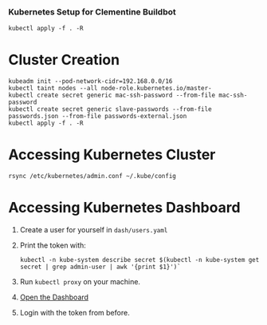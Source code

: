 ### Kubernetes Setup for Clementine Buildbot

```kubectl apply -f . -R```

# Cluster Creation

```
kubeadm init --pod-network-cidr=192.168.0.0/16
kubectl taint nodes --all node-role.kubernetes.io/master-
kubectl create secret generic mac-ssh-password --from-file mac-ssh-password
kubectl create secret generic slave-passwords --from-file passwords.json --from-file passwords-external.json
kubectl apply -f . -R
```

# Accessing Kubernetes Cluster

```rsync /etc/kubernetes/admin.conf ~/.kube/config```

# Accessing Kubernetes Dashboard

1. Create a user for yourself in `dash/users.yaml`
1. Print the token with:

    ```
    kubectl -n kube-system describe secret $(kubectl -n kube-system get secret | grep admin-user | awk '{print $1}')`
    ```

1. Run `kubectl proxy` on your machine.
1. [Open the Dashboard](http://localhost:8001/api/v1/namespaces/kube-system/services/https:kubernetes-dashboard:/proxy/)
1. Login with the token from before.
